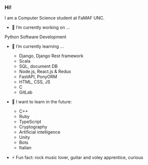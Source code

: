 ### Hi!

I am a Computer Science student at FaMAF UNC.

- 🔭 I’m currently working on ...

Python Software Development

- 🌱 I’m currently learning ...

  - Django, Django Rest framework
  - Scala
  - SQL, document DB
  - Node.js, React.js & Redux
  - FastAPI, PonyORM
  - HTML, CSS, JS
  - C
  - GitLab
  

- :rainbow: I want to learn in the future:
  
  - C++
  - Ruby
  - TypeScript
  - Cryptography
  - Artificial intelligence
  - Unity
  - Bots
  - Italian

- ⚡ Fun fact: rock music lover, guitar and voley apprentice, curious
<!--
**Knd9/Knd9** is a ✨ _special_ ✨ repository because its `README.md` (this file) appears on your GitHub profile.

Here are some ideas to get you started:

- 🔭 I’m currently working on ...
- 🌱 I’m currently learning ...
- 👯 I’m looking to collaborate on ...
- 🤔 I’m looking for help with ...
- 💬 Ask me about ...
- 📫 How to reach me: ...
- 😄 Pronouns: ...
- ⚡ Fun fact: ...
-->
